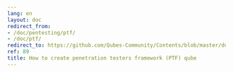 ```yaml
---
lang: en
layout: doc
redirect_from:
- /doc/pentesting/ptf/
- /doc/ptf/
redirect_to: https://github.com/Qubes-Community/Contents/blob/master/docs/os/pentesting/ptf.md
ref: 89
title: How to create penetration testers framework (PTF) qube
---
```

